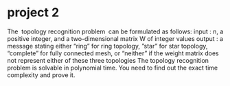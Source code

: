 # project 2

The ​ topology recognition problem ​ can be formulated as follows:
input​ : n, a positive integer, and a two-dimensional matrix W of integer values
output​ : a message stating either “ring” for ring topology, ”star” for star topology, “complete” for fully
connected mesh, or “neither” if the weight matrix does not represent either of these three topologies
The topology recognition problem is solvable in polynomial time. You need to find out the exact time
complexity and prove it.